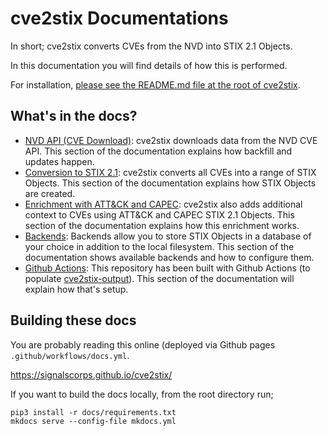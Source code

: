 # cve2stix Documentations

In short; cve2stix converts CVEs from the NVD into STIX 2.1 Objects.

In this documentation you will find details of how this is performed.

For installation, [please see the README.md file at the root of cve2stix](https://github.com/signalscorps/cve2stix).

## What's in the docs?

* [NVD API (CVE Download)](./nvd-api.md): cve2stix downloads data from the NVD CVE API. This section of the documentation explains how backfill and updates happen.
* [Conversion to STIX 2.1](./stix-objects.md): cve2stix converts all CVEs into a range of STIX Objects. This section of the documentation explains how STIX Objects are created.
* [Enrichment with ATT&CK and CAPEC](./enrichments.md): cve2stix also adds additional context to CVEs using ATT&CK and CAPEC STIX 2.1 Objects. This section of the documentation explains how this enrichment works.
* [Backends](./backends.md): Backends allow you to store STIX Objects in a database of your choice in addition to the local filesystem. This section of the documentation shows available backends and how to configure them.
* [Github Actions](./github-actions.md): This repository has been built with Github Actions (to populate [cve2stix-output](https://github.com/signalscorps/cve2stix-output)). This section of the documentation will explain how that's setup.

## Building these docs

You are probably reading this online (deployed via Github pages `.github/workflows/docs.yml`.

https://signalscorps.github.io/cve2stix/

If you want to build the docs locally, from the root directory run;

```shell
pip3 install -r docs/requirements.txt
mkdocs serve --config-file mkdocs.yml
```